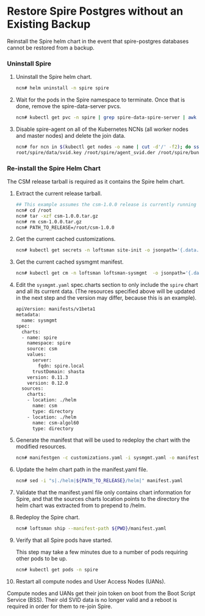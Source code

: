 # Restore Spire Postgres without an Existing Backup

Reinstall the Spire helm chart in the
event that spire-postgres databases cannot be restored from a backup.


### Uninstall Spire

1. Uninstall the Spire helm chart.

   ```bash
   ncn# helm uninstall -n spire spire
   ```

2. Wait for the pods in the Spire namespace to terminate. Once that is done, remove
   the spire-data-server pvcs.

   ```bash
   ncn# kubectl get pvc -n spire | grep spire-data-spire-server | awk '{print $1}' | xargs kubectl delete -n spire pvc
   ```

3. Disable spire-agent on all of the Kubernetes NCNs (all worker nodes and master nodes) and delete the join data.

   ```bash
   ncn# for ncn in $(kubectl get nodes -o name | cut -d'/' -f2); do ssh "${ncn}" systemctl stop spire-agent; ssh "${ncn}" rm /
   root/spire/data/svid.key /root/spire/agent_svid.der /root/spire/bundle.der; done
   ```


### Re-install the Spire Helm Chart

The CSM release tarball is required as it contains the Spire helm chart.

1. Extract the current release tarball.

   ```bash
   ## This example assumes the csm-1.0.0 release is currently running and the csm-1.0.0.tar.gz has been pulled down under /root
   ncn# cd /root
   ncn# tar -xzf csm-1.0.0.tar.gz
   ncn# rm csm-1.0.0.tar.gz
   ncn# PATH_TO_RELEASE=/root/csm-1.0.0
   ```

2. Get the current cached customizations.

   ```bash
   ncn# kubectl get secrets -n loftsman site-init -o jsonpath='{.data.customizations\.yaml}' | base64 -d > customizations.yaml
   ```

3. Get the current cached sysmgmt manifest.

   ```bash
   ncn# kubectl get cm -n loftsman loftsman-sysmgmt  -o jsonpath='{.data.manifest\.yaml}' -o sysmgmt.yaml
   ```

4. Edit the `sysmgmt.yaml` spec.charts section to only include the `spire` chart and all its current data. (The resources specified above will be updated in the next step and the version may differ, because this is an example).

   ```bash
   apiVersion: manifests/v1beta1
   metadata:
     name: sysmgmt
   spec:
     charts:
     - name: spire
       namespace: spire
       source: csm
       values:
         server:
           fqdn: spire.local
         trustDomain: shasta
       version: 0.11.3
       version: 0.12.0
     sources:
       charts:
       - location: ./helm
         name: csm
         type: directory
       - location: ./helm
         name: csm-algol60
         type: directory
   ```

5. Generate the manifest that will be used to redeploy the chart with the modified resources.

   ```bash
   ncn# manifestgen -c customizations.yaml -i sysmgmt.yaml -o manifest.yaml
   ```

6. Update the helm chart path in the manifest.yaml file.

   ```bash
   ncn# sed -i "s|./helm|${PATH_TO_RELEASE}/helm|" manifest.yaml
   ```

7. Validate that the manifest.yaml file only contains chart information for Spire,
and that the sources charts location points to the directory the helm chart was extracted from to prepend to /helm.

8. Redeploy the Spire chart.

   ```bash
   ncn# loftsman ship --manifest-path ${PWD}/manifest.yaml
   ```

9. Verify that all Spire pods have started.

   This step may take a few minutes due to a number of pods requiring other pods to be up.

   ```bash
   ncn# kubectl get pods -n spire
   ```

10. Restart all compute nodes and User Access Nodes (UANs).

   Compute nodes and UANs get their join token on boot from the Boot Script Service (BSS).
   Their old SVID data is no longer valid and a reboot is required in order for them to re-join Spire.

